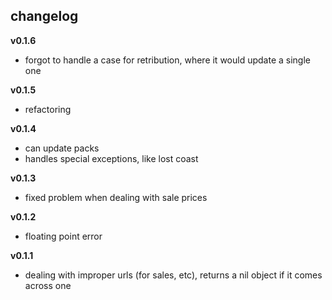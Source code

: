 ## changelog

**v0.1.6**

- forgot to handle a case for retribution, where it would update a single one

**v0.1.5**

- refactoring

**v0.1.4**

- can update packs
- handles special exceptions, like lost coast

**v0.1.3** 

- fixed problem when dealing with sale prices

**v0.1.2**

- floating point error

**v0.1.1**

- dealing with improper urls (for sales, etc), returns a nil object if it comes across one
